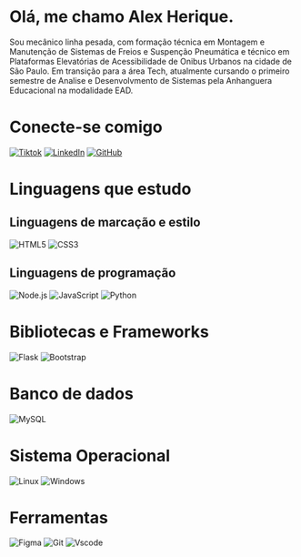 # Olá, me chamo Alex Herique.
Sou mecânico linha pesada, com formação técnica em Montagem e Manutenção de Sistemas de Freios e Suspenção Pneumática e técnico em Plataformas Elevatórias de Acessibilidade de Onibus Urbanos na cidade de São Paulo. Em transição para a área Tech, atualmente cursando o primeiro semestre de Analise e Desenvolvmento de Sistemas pela Anhanguera Educacional na modalidade EAD. 
# Conecte-se comigo 
[![Tiktok](https://img.shields.io/badge/TikTok-000000?style=for-the-badge&logo=tiktok&logoColor=white)](https://www.tiktok.com/@henriquealeks01)
[![LinkedIn](https://img.shields.io/badge/LinkedIn-0077B5?style=for-the-badge&logo=linkedin&logoColor=white)](https://www.linkedin.com/in/alex-oliveira-57a759240/)
[![GitHub](https://img.shields.io/badge/GitHub-100000?style=for-the-badge&logo=github&logoColor=white)](https://github.com/alex-oliveira-dev)
# Linguagens que estudo 
## Linguagens de marcação e estilo 
![HTML5](https://img.shields.io/badge/HTML5-E34F26?style=for-the-badge&logo=html5&logoColor=white)
![CSS3](https://img.shields.io/badge/CSS3-1572B6?style=for-the-badge&logo=css3&logoColor=white)
## Linguagens de programação 
![Node.js](https://img.shields.io/badge/Node.js-43853D?style=for-the-badge&logo=node.js&logoColor=white)
![JavaScript](https://img.shields.io/badge/JavaScript-F7DF1E?style=for-the-badge&logo=javascript&logoColor=black)
![Python](https://img.shields.io/badge/python-3670A0?style=for-the-badge&logo=python&logoColor=ffdd54)
# Bibliotecas e Frameworks
![Flask](https://img.shields.io/badge/Flask-000000?style=for-the-badge&logo=flask&logoColor=white)
![Bootstrap](https://img.shields.io/badge/-boostrap-0D1117?style=for-the-badge&logo=bootstrap&labelColor=0D1117)
# Banco de dados 
![MySQL](https://img.shields.io/badge/MySQL-00000F?style=for-the-badge&logo=mysql&logoColor=white)
# Sistema Operacional
![Linux](https://img.shields.io/badge/Linux-FCC624?style=for-the-badge&logo=linux&logoColor=black)
![Windows](https://img.shields.io/badge/Windows-000?style=for-the-badge&logo=windows&logoColor=2CA5E0)
# Ferramentas
![Figma](https://img.shields.io/badge/Figma-F24E1E?style=for-the-badge&logo=figma&logoColor=white)
![Git](https://img.shields.io/badge/GIT-E44C30?style=for-the-badge&logo=git&logoColor=white)
![Vscode](https://img.shields.io/badge/Vscode-007ACC?style=for-the-badge&logo=visual-studio-code&logoColor=white)
